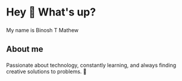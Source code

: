 <h1 align="left">Hey 👋 What's up?</h1>

###

<p align="left">My name is Binosh T Mathew</p>

###

<h2 align="left">About me</h2>

###

<p align="left">Passionate about technology, constantly learning, and always finding creative solutions to problems. 🚀</p>

###

<h2 align="left"></h2>

###

<div align="left">
</div>

###

<div align="left">
</div>

###
